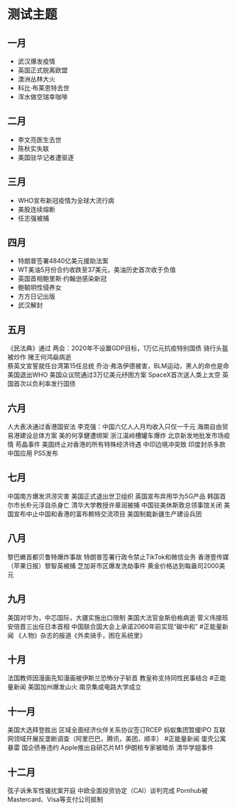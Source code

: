 # 测试主题

## 一月
- 武汉爆发疫情
- 英国正式脱离欧盟
- 澳洲丛林大火
- 科比·布莱恩特去世
- 浑水做空瑞幸咖啡

## 二月
- 李文亮医生去世
- 陈秋实失联
- 美国驻华记者遭驱逐

## 三月
- WHO宣布新冠疫情为全球大流行病
- 美股连续熔断  
- 任志强被捕

## 四月
- 特朗普签署4840亿美元援助法案
- WT美油5月份合约收跌至37美元，美油历史首次收于负值
- 英国首相鲍里斯·约翰逊感染新冠
- 鲍毓明性侵养女
- 方方日记出版
- 武汉解封

## 五月
《民法典》通过
两会：2020年不设置GDP目标，1万亿元抗疫特别国债
骑行头盔被炒作
赌王何鸿燊病逝  
蔡英文宣誓就任台湾第15任总统
乔治·弗洛伊德被害，BLM运动，黑人的命也是命
美国退出WHO
美国众议院通过3万亿美元纾困方案
SpaceX首次送人类上太空
英国首次以负利率发行国债

## 六月
人大表决通过香港国安法
李克强：中国六亿人人月均收入只仅一千元
海南自由贸易港建设总体方案
美的何享健遭绑架
浙江温岭槽罐车爆炸
北京新发地批发市场疫情
苟晶事件
美国终止对香港的所有特殊经济待遇
中印边境冲突致
印度封杀多款中国应用
PS5发布

## 七月
中国南方爆发洪涝灾害
美国正式退出世卫组织
英国宣布弃用华为5G产品
韩国首尔市长朴元淳自杀身亡
清华大学教授许章润被捕
中国驻美休斯敦总领事馆关闭
美国宣布中止中国和香港的富布赖特交流项目
美国制裁新疆生产建设兵团

## 八月
黎巴嫩首都贝鲁特爆炸事故
特朗普签署行政令禁止TikTok和微信业务
香港壹传媒（苹果日报）黎智英被捕
芝加哥市区爆发洗劫事件
黄金价格达到每盎司2000美元

## 九月
美国对华为，中芯国际，大疆实施出口限制
美国大法官金斯伯格病逝
菅义伟接班安倍晋三出任日本首相
中国联合国大会上承诺2060年前实现“碳中和” #正能量新闻
《人物》杂志的报道《外卖骑手，困在系统里》

## 十月
法国教师因漫画先知漫画被伊斯兰恐怖分子斩首
教皇称支持同性民事结合 #正能量新闻
美国加州爆发山火
南京集成电路大学成立

## 十一月
美国大选拜登胜出
区域全面经济伙伴关系协议签订RCEP
蚂蚁集团暂缓IPO
互联网领域开展反垄断调查（阿里巴巴，腾讯，美团，顺丰） #正能量新闻
蛋壳公寓暴雷
国企债券违约
Apple推出自研芯片M1
伊朗核专家被暗杀
清华学姐事件

## 十二月
弦子诉朱军性骚扰案开庭
中欧全面投资协定（CAI）谈判完成
Pornhub被Mastercard、Visa等支付公司抵制
